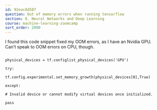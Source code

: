 ```yaml
---
id: 92eac8d507
question: Out of memory errors when running tensorflow
section: 8. Neural Networks and Deep Learning
course: machine-learning-zoomcamp
sort_order: 2990
---
```


I found this code snippet fixed my OOM errors, as I have an Nvidia GPU. Can't speak to OOM errors on CPU, though.

```

physical_devices = tf.configlist_physical_devices('GPU')

try:

tf.config.experimental.set_memory_growth(physical_devices[0],True)

except:

# Invalid device or cannot modify virtual devices once initialized.

pass

```

